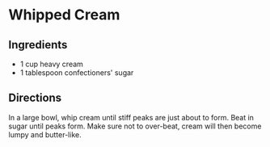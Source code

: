 # Whipped Cream

## Ingredients
 *  1 cup heavy cream
 *  1 tablespoon confectioners' sugar


## Directions
In a large bowl, whip cream until stiff peaks are just about to form. Beat in sugar until peaks form. Make sure not to over-beat, cream will then become lumpy and butter-like. 
